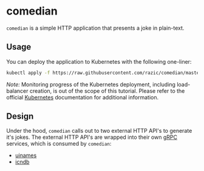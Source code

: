 # comedian

`comedian` is a simple HTTP application that presents a joke in plain-text.

## Usage

You can deploy the application to Kubernetes with the following one-liner:

```bash
kubectl apply -f https://raw.githubusercontent.com/razic/comedian/master/contrib/kubernetes.yaml
```

*Note:* Monitoring progress of the Kubernetes deployment, including
load-balancer creation, is out of the scope of this tutorial. Please refer to
the official [Kubernetes] documentation for additional information.

## Design

Under the hood, `comedian` calls out to two external HTTP API's to generate
it's jokes. The external HTTP API's are wrapped into their own [gRPC] services,
which is consumed by `comedian`:

* [uinames](api/services/uinames/uinames.proto)
* [icndb](api/services/icndb/icndb.proto)

[Kubernetes]: https://kubernetes.io/
[gRPC]: http://www.grpc.io
